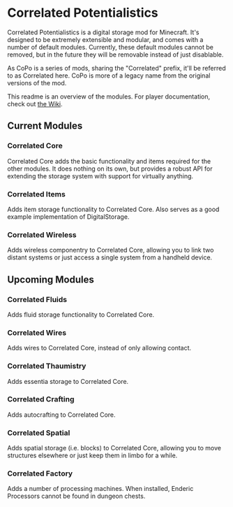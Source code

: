 # Correlated Potentialistics
Correlated Potentialistics is a digital storage mod for Minecraft. It's designed
to be extremely extensible and modular, and comes with a number of default
modules. Currently, these default modules cannot be removed, but in the future
they will be removable instead of just disablable.

As CoPo is a series of mods, sharing the "Correlated" prefix, it'll be referred
to as Correlated here. CoPo is more of a legacy name from the original versions
of the mod.

This readme is an overview of the modules. For player documentation, check out
[the Wiki](https://github.com/elytra/CorrelatedPotentialistics/wiki).

## Current Modules

### Correlated Core
Correlated Core adds the basic functionality and items required for the other
modules. It does nothing on its own, but provides a robust API for extending the
storage system with support for virtually anything.

### Correlated Items
Adds item storage functionality to Correlated Core. Also serves as a good
example implementation of DigitalStorage.

### Correlated Wireless
Adds wireless componentry to Correlated Core, allowing you to link two distant
systems or just access a single system from a handheld device.

## Upcoming Modules

### Correlated Fluids
Adds fluid storage functionality to Correlated Core.

### Correlated Wires
Adds wires to Correlated Core, instead of only allowing contact.

### Correlated Thaumistry
Adds essentia storage to Correlated Core.

### Correlated Crafting
Adds autocrafting to Correlated Core.

### Correlated Spatial
Adds spatial storage (i.e. blocks) to Correlated Core, allowing you to move
structures elsewhere or just keep them in limbo for a while.

### Correlated Factory
Adds a number of processing machines. When installed, Enderic Processors cannot
be found in dungeon chests.